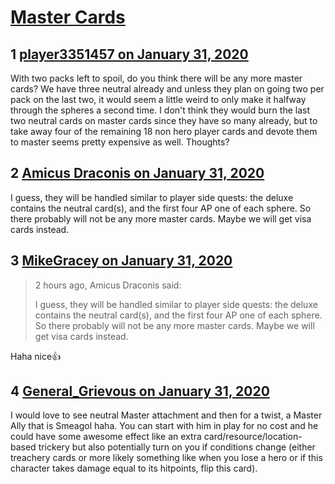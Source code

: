 # [Master Cards](https://community.fantasyflightgames.com/topic/305204-master-cards/)

## 1 [player3351457 on January 31, 2020](https://community.fantasyflightgames.com/topic/305204-master-cards/?do=findComment&comment=3883273)

With two packs left to spoil, do you think there will be any more master cards? We have three neutral already and unless they plan on going two per pack on the last two, it would seem a little weird to only make it halfway through the spheres a second time. I don't think they would burn the last two neutral cards on master cards since they have so many already, but to take away four of the remaining 18 non hero player cards and devote them to master seems pretty expensive as well. Thoughts?

## 2 [Amicus Draconis on January 31, 2020](https://community.fantasyflightgames.com/topic/305204-master-cards/?do=findComment&comment=3883291)

I guess, they will be handled similar to player side quests: the deluxe contains the neutral card(s), and the first four AP one of each sphere. So there probably will not be any more master cards. Maybe we will get visa cards instead.

## 3 [MikeGracey on January 31, 2020](https://community.fantasyflightgames.com/topic/305204-master-cards/?do=findComment&comment=3883415)

> 2 hours ago, Amicus Draconis said:
> 
> I guess, they will be handled similar to player side quests: the deluxe contains the neutral card(s), and the first four AP one of each sphere. So there probably will not be any more master cards. Maybe we will get visa cards instead.

Haha nice👍

## 4 [General_Grievous on January 31, 2020](https://community.fantasyflightgames.com/topic/305204-master-cards/?do=findComment&comment=3883654)

I would love to see neutral Master attachment and then for a twist, a Master Ally that is Smeagol haha. You can start with him in play for no cost and he could have some awesome effect like an extra card/resource/location-based trickery but also potentially turn on you if conditions change (either treachery cards or more likely something like when you lose a hero or if this character takes damage equal to its hitpoints, flip this card). 

